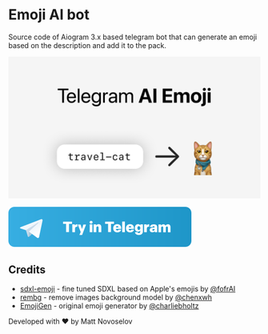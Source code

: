 # Emoji AI bot

Source code of Aiogram 3.x based telegram bot that can generate an emoji based on the description and add it to the pack.

![](https://github.com/matt-novoselov/emoji-ai/blob/e70f3b548d9737f4bbf0a9793d15eec86216965c/EmojiAIBot.png)

[![Telegram Bot](https://github.com/matt-novoselov/matt-novoselov/blob/4fddb3cb2c7e952d38b8b09037040af183556a77/Files/telegram_button.svg)](https://t.me/EmojiAi_bot)

## Credits
- [sdxl-emoji](https://replicate.com/fofr/sdxl-emoji) - fine tuned SDXL based on Apple's emojis by [@fofrAI](https://twitter.com/fofrAI)
- [rembg](https://replicate.com/cjwbw/rembg) - remove images background model by [@chenxwh](https://github.com/chenxwh)
- [EmojiGen](https://github.com/cbh123/emoji) - original emoji generator by [@charliebholtz](https://twitter.com/charliebholtz)

Developed with ❤️ by Matt Novoselov

